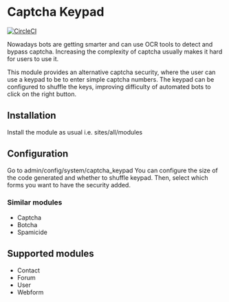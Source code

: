 # Captcha Keypad
[![CircleCI](https://circleci.com/gh/marcelovani/captcha_keypad/tree/8.x-1.x.svg?style=svg)](https://circleci.com/gh/marcelovani/captcha_keypad/tree/8.x-1.x)

Nowadays bots are getting smarter and can use OCR tools to detect and bypass
captcha. Increasing the complexity of captcha usually makes it hard for users
to use it.

This module provides an alternative captcha security, where the user can use
a keypad to be to enter simple captcha numbers.
The keypad can be configured to shuffle the keys, improving difficulty of
automated bots to click on the right button.

## Installation

Install the module as usual i.e. sites/all/modules

## Configuration

Go to admin/config/system/captcha_keypad
You can configure the size of the code generated and whether to shuffle keypad.
Then, select which forms you want to have the security added.

### Similar modules

- Captcha
- Botcha
- Spamicide

## Supported modules

- Contact
- Forum
- User
- Webform
